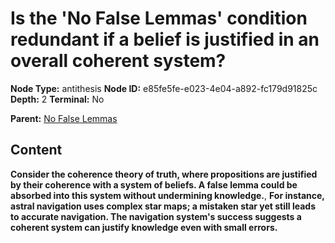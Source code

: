 # Is the 'No False Lemmas' condition redundant if a belief is justified in an overall coherent system?

**Node Type:** antithesis
**Node ID:** e85fe5fe-e023-4e04-a892-fc179d91825c
**Depth:** 2
**Terminal:** No

**Parent:** [No False Lemmas](no-false-lemmas.md)

## Content

**Consider the coherence theory of truth, where propositions are justified by their coherence with a system of beliefs. A false lemma could be absorbed into this system without undermining knowledge.**, **For instance, astral navigation uses complex star maps; a mistaken star yet still leads to accurate navigation. The navigation system's success suggests a coherent system can justify knowledge even with small errors.**
